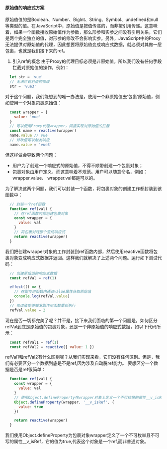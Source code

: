 <!--
 * @Description: 
-->
<!--
 * @Description: 原始值的响应式方案
-->
#### 原始值的响应式方案
原始值值的是Boolean、Number、BigInt、String、Symbol、undefined和null等类型的值。在JavaScript中，原始值是按值传递的，而非按引用传递。这意味着，如果一个函数接收原始值作为参数，那么形参和实参之间没有引用关系，它们是两个完全独立的值，对形参的修改不会影响实参。另外，JavaScript中的Proxy无法提供对原始值的代理，因此想要将原始值变成响应式数据，就必须对其做一层包裹，也就是我们接下来的ref。

1. 引入ref的概念
由于Proxy的代理目标必须是非原始值，所以我们没有任何手段拦截对原始值的操作，例如：
```javascript
  let str = 'vue'
  // 无法拦截对值的修改
  str = 'vue3'
```
对于这个问题，我们能想到的唯一办法是，使用一个非原始值去‘包裹’原始值，例如使用一个对象包裹原始值：
```javascript
  const wrapper = {
    value: 'vue'
  }
  // 可以使用Proxy代理wrapper，间接实现对原始值的拦截
  const name = reactive(wrapper)
  name.value // vue
  // 修改值可以触发响应
  name.value = 'vue3'
```
但这样做会导致两个问题：
- 用户为了创建一个响应式的原始值，不得不顺带创建一个包裹对象；
- 包裹对象由用户定义，而这意味着不规范。用户可以随意命名，例如：wrapper.value、 wrapper.val都是可以的。

为了解决这两个问题，我们可以封装一个函数，将包裹对象的创建工作都封装到该函数中：
```javascript
  // 封装一个ref函数
  function ref(val) {
    // 在ref函数内部创建包裹对象
    const wrapper = {
      value: val
    }
    // 将包裹对戏那个变成响应式
    return reactive(wrapper)
  }
```
我们把创建wrapper对象的工作封装到ref函数内部，然后使用reactive函数将包裹对象变成响应式数据并返回。这样我们就解决了上述两个问题。运行如下测试代码：
```javascript
  // 创建原始值的响应式数据
  const refVal = ref(1)

  effect(() => {
    // 在副作用函数内通过value属性获取原始值
    console.log(refVal.value)
  })
  // 修改值能够触发副作用函数重新执行
  refVal.value = 2
```
现在是否一切都完美了呢？并不是，接下来我们面临的第一个问题是，如何区分refVal到底是原始值的包裹对象，还是一个非原始值的响应式数据，如以下代码所示：
```javascript
  const refVal1 = ref(1)
  const refVal2 = reactive({ value: 1 })
```
refVal1和refVal2有什么区别呢？从我们实现来看，它们没有任何区别。但是，我们有必要区分一个数据到底是不是ref,因为涉及自动脱ref能力。
要想区分一个数据是否是ref很简单：
```javascript
  function ref(val) {
    const wrapper = {
      value: val
    }
    // 使用Object.defineProperty在wrapper对象上定义一个不可枚举的属性__v_isRef, 并且值为true
    Object.defineProperty(wrapper, '__v_isRef', {
      value: true
    })

    return reactive(wrapper)
  }
```
我们使用Object.defineProperty为包裹对象wrapper定义了一个不可枚举且不可写的属性__v_isRef，它的值为true,代表这个对象是一个ref,而非普通对象。